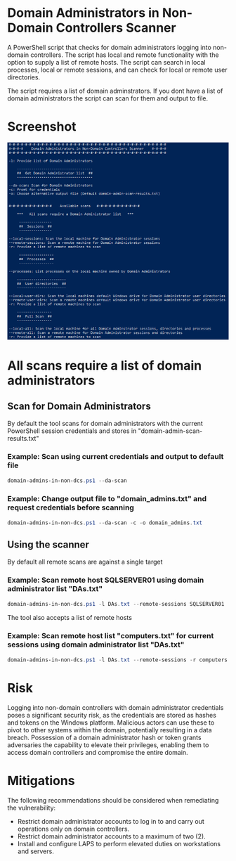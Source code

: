 # Domain Administrators in Non-Domain Controllers Scanner

A PowerShell script that checks for domain administrators logging into non-domain controllers. The script has local and remote functionality with the option to supply a list of remote hosts. The script can search in local processes, local or remote sessions, and can check for local or remote user directories. 

The script requires a list of domain adminstrators. If you dont have a list of domain administrators the script can scan for them and output to file.


# Screenshot

![alt text](/img/help.png)


# All scans require a list of domain administrators

## Scan for Domain Administrators

By default the tool scans for domain administrators with the current PowerShell session credentials and stores in "domain-admin-scan-results.txt"

### Example: Scan using current credentials and output to default file

```Powershell
domain-admins-in-non-dcs.ps1 --da-scan
```

### Example: Change output file to "domain_admins.txt" and request credentials before scanning

```Powershell
domain-admins-in-non-dcs.ps1 --da-scan -c -o domain_admins.txt
```

## Using the scanner

By default all remote scans are against a single target

### Example: Scan remote host SQLSERVER01 using domain administrator list "DAs.txt"

```PowerShell
domain-admins-in-non-dcs.ps1 -l DAs.txt --remote-sessions SQLSERVER01
```

The tool also accepts a list of remote hosts

### Example: Scan remote host list "computers.txt" for current sessions using domain administrator list "DAs.txt"

```PowerShell
domain-admins-in-non-dcs.ps1 -l DAs.txt --remote-sessions -r computers.txt
```

# Risk
Logging into non-domain controllers with domain administrator credentials poses a significant security risk, as the credentials are stored as hashes and tokens on the Windows platform. Malicious actors can use these to pivot to other systems within the domain, potentially resulting in a data breach. Possession of a domain administrator hash or token grants adversaries the capability to elevate their privileges, enabling them to access domain controllers and compromise the entire domain.

# Mitigations
The following recommendations should be considered when remediating the vulnerability:
* Restrict domain administrator accounts to log in to and carry out operations only on domain controllers.
* Restrict domain administrator accounts to a maximum of two (2).
* Install and configure LAPS to perform elevated duties on workstations and servers.
